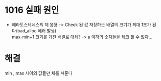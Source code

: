 # 1016 실패 원인

- 에라토스테네스의 체 응용 -> Check 된 값 저장하는 배열의 크기가 최대 1조가 된다(bad_alloc 에러 발생)  
  max-min+1 크기를 가진 배열로 대체? -> a 이하의 숫자들을 체크 할 수 없다...

# 해결

min , max 사이의 값들만 체를 쳐준다
